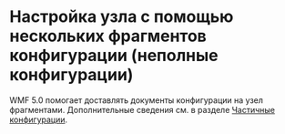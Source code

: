 # Настройка узла с помощью нескольких фрагментов конфигурации (неполные конфигурации)

WMF 5.0 помогает доставлять документы конфигурации на узел фрагментами. Дополнительные сведения см. в разделе [Частичные конфигурации](https://msdn.microsoft.com/powershell/dsc/partialconfigs).


<!--HONumber=Aug16_HO3-->


